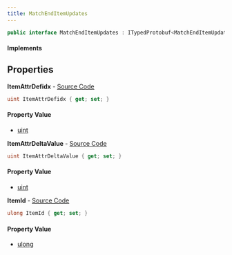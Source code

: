 ```yaml
---
title: MatchEndItemUpdates
---
```


```csharp
public interface MatchEndItemUpdates : ITypedProtobuf<MatchEndItemUpdates>, INativeHandle
```

#### Implements

## Properties

**ItemAttrDefidx** - [Source Code](https://github.com/swiftly-solution/swiftlys2/blob/main/managed/src/SwiftlyS2.Generated/Protobufs/Interfaces/MatchEndItemUpdates.cs#L16)

```csharp
uint ItemAttrDefidx { get; set; }
```

#### Property Value

- [uint](https://learn.microsoft.com/dotnet/api/system.uint32)

**ItemAttrDeltaValue** - [Source Code](https://github.com/swiftly-solution/swiftlys2/blob/main/managed/src/SwiftlyS2.Generated/Protobufs/Interfaces/MatchEndItemUpdates.cs#L19)

```csharp
uint ItemAttrDeltaValue { get; set; }
```

#### Property Value

- [uint](https://learn.microsoft.com/dotnet/api/system.uint32)

**ItemId** - [Source Code](https://github.com/swiftly-solution/swiftlys2/blob/main/managed/src/SwiftlyS2.Generated/Protobufs/Interfaces/MatchEndItemUpdates.cs#L13)

```csharp
ulong ItemId { get; set; }
```

#### Property Value

- [ulong](https://learn.microsoft.com/dotnet/api/system.uint64)

